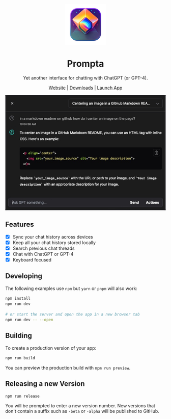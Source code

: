 <!-- display a screenshot -->
<div align="center">

[<img src="src-tauri/icons/icon_256x256.png" alt="prompta logo" width=128>](https://www.prompta.dev)<br>

# Prompta

Yet another interface for chatting with ChatGPT (or GPT-4).

[Website](https://www.prompta.dev)
| [Downloads](releases)
| [Launch App](https://chat.prompta.dev)

</div>

<div align="center">

![](assets/CleanShot%202023-04-23%20at%2015.02.37.jpg)

</div>

## Features

- [x] Sync your chat history across devices
- [x] Keep all your chat history stored locally
- [x] Search previous chat threads
- [x] Chat with ChatGPT or GPT-4
- [x] Keyboard focused

## Developing

The following examples use `npm` but `yarn` or `pnpm` will also work:

```bash
npm install
npm run dev

# or start the server and open the app in a new browser tab
npm run dev -- --open
```

## Building

To create a production version of your app:

```bash
npm run build
```

You can preview the production build with `npm run preview`.

## Releasing a new Version

```bash
npm run release
```

You will be prompted to enter a new version number. New versions that don't contain a suffix such as `-beta` or `-alpha` will be published to GitHub.
